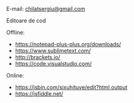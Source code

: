 E-mail: chilatsergiu@gmail.com

Editoare de cod

Offline:
* https://notepad-plus-plus.org/downloads/
* https://www.sublimetext.com/
* http://brackets.io/
* https://code.visualstudio.com/

Online:
* https://jsbin.com/sixuhituve/edit?html,output
* https://jsfiddle.net/
